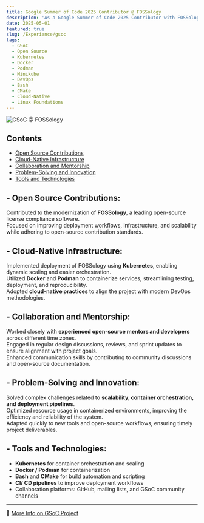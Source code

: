 ```yaml
---
title: Google Summer of Code 2025 Contributor @ FOSSology
description: 'As a Google Summer of Code 2025 Contributor with FOSSology, I worked on modernizing its microservices-based infrastructure by deploying FOSSology on Kubernetes. This project aimed to enhance scalability, simplify deployment, and align with modern DevOps practices. I collaborated with global open-source mentors and developers, gaining valuable experience in cloud-native solutions, containerization, and CI/CD workflows.'
date: 2025-05-01
featured: true
slug: /Experience/gsoc
tags:
  - GSoC
  - Open Source
  - Kubernetes
  - Docker
  - Podman
  - Minikube
  - DevOps
  - Bash
  - CMake
  - Cloud-Native
  - Linux Foundations
---
```


![GSoC @ FOSSology](/fossologyxGSoC.gif)

## Contents

- <a href="#open-source-contributions">Open Source Contributions</a>
- <a href="#cloud-native-infrastructure">Cloud-Native Infrastructure</a>
- <a href="#collaboration-and-mentorship">Collaboration and Mentorship</a>
- <a href="#problem-solving">Problem-Solving and Innovation</a>
- <a href="#tools-and-technologies">Tools and Technologies</a>

## <span id="open-source-contributions"> - Open Source Contributions:

Contributed to the modernization of **FOSSology**, a leading open-source license compliance software.  
Focused on improving deployment workflows, infrastructure, and scalability while adhering to open-source contribution standards.

## <span id="cloud-native-infrastructure"> - Cloud-Native Infrastructure:

Implemented deployment of FOSSology using **Kubernetes**, enabling dynamic scaling and easier orchestration.  
Utilized **Docker** and **Podman** to containerize services, streamlining testing, deployment, and reproducibility.  
Adopted **cloud-native practices** to align the project with modern DevOps methodologies.

## <span id="collaboration-and-mentorship"> - Collaboration and Mentorship:

Worked closely with **experienced open-source mentors and developers** across different time zones.  
Engaged in regular design discussions, reviews, and sprint updates to ensure alignment with project goals.  
Enhanced communication skills by contributing to community discussions and open-source documentation.

## <span id="problem-solving"> - Problem-Solving and Innovation:

Solved complex challenges related to **scalability, container orchestration, and deployment pipelines**.  
Optimized resource usage in containerized environments, improving the efficiency and reliability of the system.  
Adapted quickly to new tools and open-source workflows, ensuring timely project deliverables.

## <span id="tools-and-technologies"> - Tools and Technologies:

- **Kubernetes** for container orchestration and scaling
- **Docker / Podman** for containerization
- **Bash** and **CMake** for build automation and scripting
- **CI/ CD pipelines** to improve deployment workflows
- Collaboration platforms: GitHub, mailing lists, and GSoC community channels

---

🔗 [More Info on GSoC Project](https://summerofcode.withgoogle.com/programs/2025/projects/MjOyiOj7)
